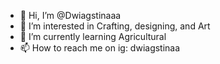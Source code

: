 - 👋 Hi, I’m @Dwiagstinaaa
- 👀 I’m interested in Crafting, designing, and Art
- 🌱 I’m currently learning Agricultural 
- 📫 How to reach me on ig: dwiagstinaa

<!---
Dwiagstinaaa/Dwiagstinaaa is a ✨ special ✨ repository because its `README.md` (this file) appears on your GitHub profile.
You can click the Preview link to take a look at your changes.
--->
